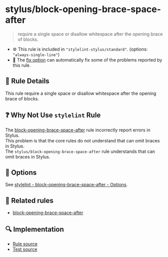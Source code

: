 # stylus/block-opening-brace-space-after

> require a single space or disallow whitespace after the opening brace of blocks.

- :gear: This rule is included in `"stylelint-stylus/standard"`. (options: `"always-single-line"`)
- :wrench: The [fix option](https://stylelint.io/user-guide/usage/options#fix) can automatically fix some of the problems reported by this rule.

## :book: Rule Details

This rule require a single space or disallow whitespace after the opening brace of blocks.

## :question: Why Not Use `stylelint` Rule

The [block-opening-brace-space-after] rule incorrectly report errors in Stylus.  
This problem is that the core rules do not understand that can omit braces in Stylus.  
The `stylus/block-opening-brace-space-after` rule understands that can omit braces in Stylus.

## :wrench: Options

See [stylelint - block-opening-brace-space-after - Options](https://stylelint.io/user-guide/rules/block-opening-brace-space-after#options).

## :couple: Related rules

- [block-opening-brace-space-after]

[block-opening-brace-space-after]: https://stylelint.io/user-guide/rules/block-opening-brace-space-after

## :mag: Implementation

- [Rule source](https://github.com/stylus/stylelint-stylus/blob/main/lib/rules/block-opening-brace-space-after.js)
- [Test source](https://github.com/stylus/stylelint-stylus/blob/main/tests/lib/rules/block-opening-brace-space-after.js)
